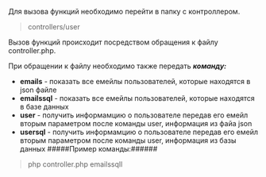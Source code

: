 Для вызова функций необходимо перейти в папку с контроллером. 
>controllers/user

Вызов функций происходит посредством обращения к файлу controller.phр.

При обращении к файлу необходимо также передать ***команду:***
* **emails** - показать все емейлы пользователей, которые находятся в json файле
* **emailssql** - показать все емейлы пользователей, которые находятся в базе данных
* **user** - получить информамцию о пользователе передав его емейл вторым параметром после команды user, информация из файа json
* **usersql** - получить информамцию о пользователе передав его емейл вторым параметром после команды user, информация из базы данных
#####Пример команды:######
>php controller.php emailssqll